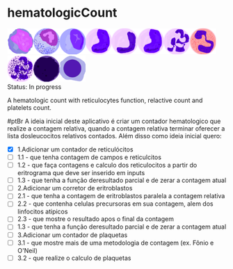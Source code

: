 # hematologicCount 
<img src="assets/img/mieloblasto.png" width='60px'><img src="assets/img/promielo.png" width='60px'><img src="assets/img/mielo.png" width='60px'><img src="assets/img/meta.png" width='60px'><img src="assets/img/bastao.png" width='60px'><img src="assets/img/meta.png" width='60px'><img src="assets/img/seg.png" width='60px'><img src="assets/img/eos.png" width='60px'><img src="assets/img/bas.png" width='60px'><img src="assets/img/linTip.png" width='60px'><img src="assets/img/eritro.png" width='60px'><br>
Status: In progress 
<p>A hematologic count with reticulocytes function, relactive count and platelets count. </p>

#ptBr
A ideia inicial deste aplicativo é criar um contador hematologico que realize a contagem relativa, quando a contagem relativa terminar oferecer a lista dosleucocitos relativos contados. Além disso como ideia inicial quero:

- [x] 1.Adicionar um contador de reticulócitos
- [ ] 1.1 - que tenha contagem de campos e reticulcitos
- [ ] 1.2 - que faça contagens e calculo dos reticulocitos a partir do eritrograma que deve ser inserido em inputs
- [ ] 1.3 - que tenha a função deresultado parcial e de zerar a contagem atual
- [ ] 2.Adicionar um corretor de eritroblastos
- [ ] 2.1 - que tenha a contagem de eritroblastos paralela a contagem relativa
- [ ] 2.2 - que contenha celulas precursoras em sua contagem, alem dos linfocitos atipicos
- [ ] 2.3 - que mostre o resultado apos o final da contagem
- [ ] 1.3 - que tenha a função deresultado parcial e de zerar a contagem atual
- [ ] 3.Adicionar um contador de plaquetas
- [ ] 3.1 - que mostre mais de uma metodologia de contagem (ex. Fônio e O'Neil)
- [ ] 3.2 - que realize o calculo de plaquetas
